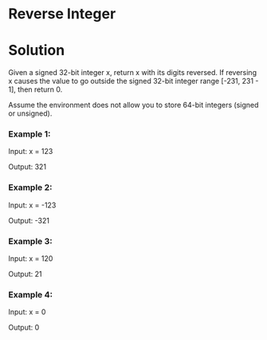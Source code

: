# Reverse Integer

# Solution
Given a signed 32-bit integer x, return x with its digits reversed. If reversing x causes the value to go outside the signed 32-bit integer range [-231, 231 - 1], then return 0.

Assume the environment does not allow you to store 64-bit integers (signed or unsigned).

 

### Example 1:

Input: x = 123

Output: 321

### Example 2:

Input: x = -123

Output: -321

### Example 3:

Input: x = 120

Output: 21

### Example 4:

Input: x = 0

Output: 0
